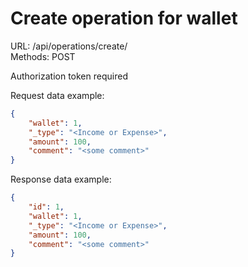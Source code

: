 # Create operation for wallet

URL: /api/operations/create/\
Methods: POST

Authorization token required

Request data example:
```json
{
    "wallet": 1,
    "_type": "<Income or Expense>",
    "amount": 100,
    "comment": "<some comment>"
}
```

Response data example:
```json
{
    "id": 1,
    "wallet": 1,
    "_type": "<Income or Expense>",
    "amount": 100,
    "comment": "<some comment>"
}
```
